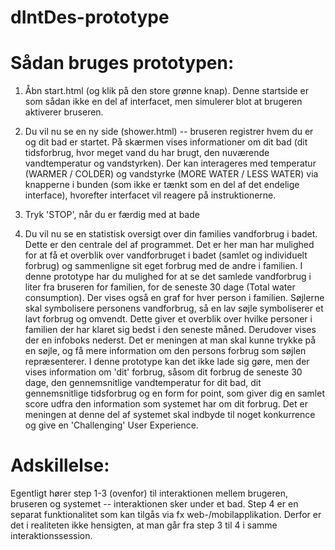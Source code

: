 # dIntDes-prototype
Sådan bruges prototypen:
========================

1. Åbn start.html (og klik på den store grønne knap). Denne startside er som sådan ikke en del af interfacet, men simulerer blot at brugeren aktiverer bruseren.

2. Du vil nu se en ny side (shower.html) -- bruseren registrer hvem du er og dit bad er startet. På skærmen vises informationer om dit bad (dit tidsforbrug, hvor meget vand du har brugt, den nuværende vandtemperatur og vandstyrken). Der kan interageres med temperatur (WARMER / COLDER) og vandstyrke (MORE WATER / LESS WATER) via knapperne i bunden (som ikke er tænkt som en del af det endelige interface), hvorefter interfacet vil reagere på instruktionerne. 

3. Tryk 'STOP', når du er færdig med at bade

4. Du vil nu se en statistisk oversigt over din families vandforbrug i badet. Dette er den centrale del af programmet. Det er her man har mulighed for at få et overblik over vandforbruget i badet (samlet og individuelt forbrug) og sammenligne sit eget forbrug med de andre i familien. I denne prototype har du mulighed for at se det samlede vandforbrug i liter fra bruseren for familien, for de seneste 30 dage (Total water consumption). Der vises også en graf for hver person i familien. Søjlerne skal symbolisere personens vandforbrug, så en lav søjle symboliserer et lavt forbrug og omvendt. Dette giver et overblik over hvilke personer i familien der har klaret sig bedst i den seneste måned. Derudover vises der en infoboks nederst. Det er meningen at man skal kunne trykke på en søjle, og få mere information om den persons forbrug som søjlen repræsenterer. I denne prototype kan det ikke lade sig gøre, men der vises information om 'dit' forbrug, såsom dit forbrug de seneste 30 dage, den gennemsnitlige vandtemperatur for dit bad, dit gennemsnitlige tidsforbrug og en form for point, som giver dig en samlet score udfra den information som systemet har om dit forbrug. Det er meningen at denne del af systemet skal indbyde til noget konkurrence og give en 'Challenging' User Experience.

Adskillelse:
===========

Egentligt hører step 1-3 (ovenfor) til interaktionen mellem brugeren, bruseren og systemet -- interaktionen sker under et bad. Step 4 er en separat funktionalitet som kan tilgås via fx web-/mobilapplikation. Derfor er det i realiteten ikke hensigten, at man går fra step 3 til 4 i samme interaktionssession.